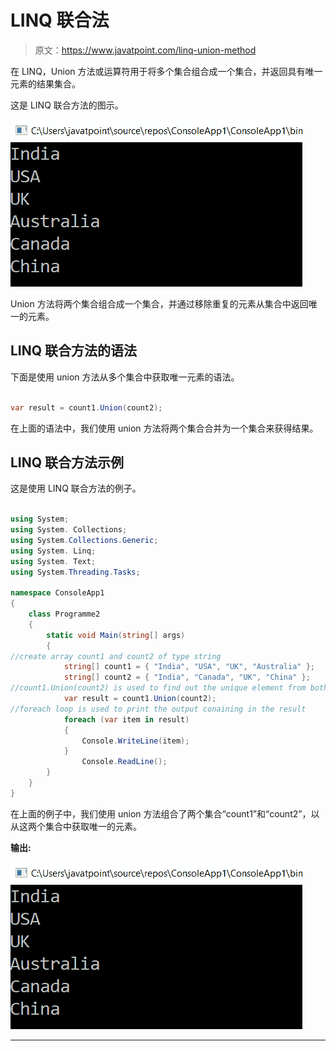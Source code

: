 # LINQ 联合法

> 原文：<https://www.javatpoint.com/linq-union-method>

在 LINQ，Union 方法或运算符用于将多个集合组合成一个集合，并返回具有唯一元素的结果集合。

这是 LINQ 联合方法的图示。

![LINQ Union() Method](img/8d332ae999279c00eb310a1061e82d18.png)

Union 方法将两个集合组合成一个集合，并通过移除重复的元素从集合中返回唯一的元素。

## LINQ 联合方法的语法

下面是使用 union 方法从多个集合中获取唯一元素的语法。

```cs

var result = count1.Union(count2);

```

在上面的语法中，我们使用 union 方法将两个集合合并为一个集合来获得结果。

## LINQ 联合方法示例

这是使用 LINQ 联合方法的例子。

```cs

using System;
using System. Collections;
using System.Collections.Generic;
using System. Linq;
using System. Text;
using System.Threading.Tasks;

namespace ConsoleApp1
{
    class Programme2
    {
        static void Main(string[] args)
        {
//create array count1 and count2 of type string
            string[] count1 = { "India", "USA", "UK", "Australia" };
            string[] count2 = { "India", "Canada", "UK", "China" };
//count1.Union(count2) is used to find out the unique element from both the collection
            var result = count1.Union(count2);
//foreach loop is used to print the output conaining in the result
            foreach (var item in result)
            {
                Console.WriteLine(item);
            }
                Console.ReadLine();
        }
    }
}

```

在上面的例子中，我们使用 union 方法组合了两个集合“count1”和“count2”，以从这两个集合中获取唯一的元素。

**输出:**

![LINQ Union() Method](img/8d332ae999279c00eb310a1061e82d18.png)

* * *